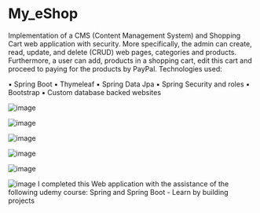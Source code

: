 # My_eShop
Implementation of a CMS (Content Management System) and Shopping Cart web application with
security. More specifically, the admin can create, read, update, and delete (CRUD) web pages,
categories and products. Furthermore, a user can add, products in a shopping cart, edit this cart and
proceed to paying for the products by PayPal.
Technologies used:

▪ Spring Boot
▪ Thymeleaf
▪ Spring Data Jpa
▪ Spring Security and roles
▪ Bootstrap
▪ Custom database backed websites

![image](https://user-images.githubusercontent.com/58227282/112344928-42183880-8ccd-11eb-9334-9dd860850ff6.png)

![image](https://user-images.githubusercontent.com/58227282/112345025-58be8f80-8ccd-11eb-8f6f-4dd45189c8c9.png)

![image](https://user-images.githubusercontent.com/58227282/112345147-73910400-8ccd-11eb-9afb-11ca3925fe97.png)

![image](https://user-images.githubusercontent.com/58227282/112345251-8b688800-8ccd-11eb-80a9-65b8984a3ffb.png)

![image](https://user-images.githubusercontent.com/58227282/112345793-0631a300-8cce-11eb-8649-8303d92749bb.png)

![image](https://user-images.githubusercontent.com/58227282/112346226-6b859400-8cce-11eb-98f1-9f4c9d1a8f94.png)
I completed this Web application with the assistance of the following udemy course: Spring and Spring Boot - Learn by building projects
